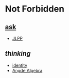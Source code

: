 # Not Forbidden

## [ask](https://faraway6834.github.io/unbeauty/privateNote/Alkali/Forbidden/ask)

 - [JLPP](https://faraway6834.github.io/unbeauty/privateNote/Alkali/Forbidden/JLPP)

## *thinking*

 - [identity](https://faraway6834.github.io/unbeauty/privateNote/Alkali/Forbidden/%EC%82%AC%EA%B3%A0%EC%A3%BC%EC%9D%98%EC%9E%90_%EC%84%A0%EC%96%B8)
 - [Angde Algebra](https://faraway6834.github.io/unbeauty/privateNote/Alkali/Forbidden/AngdeAlgebra)